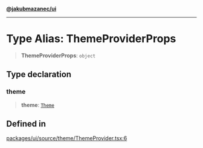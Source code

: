 [**@jakubmazanec/ui**](../README.md)

---

# Type Alias: ThemeProviderProps

> **ThemeProviderProps**: `object`

## Type declaration

### theme

> **theme**: [`Theme`](Theme.md)

## Defined in

[packages/ui/source/theme/ThemeProvider.tsx:6](https://github.com/jakubmazanec/tools/blob/92d3fc1374d1ad6d45198d05d061e0f856a89434/packages/ui/source/theme/ThemeProvider.tsx#L6)
